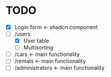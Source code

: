 # TODO

-   [x] Login form <- shadcn component
-   [ ] /users
    -   [x] User table
    -   [ ] Multisorting
-   [ ] /cars <- main functionality
-   [ ] /rentals <- main functionality
-   [ ] /administrators <- main functionality
